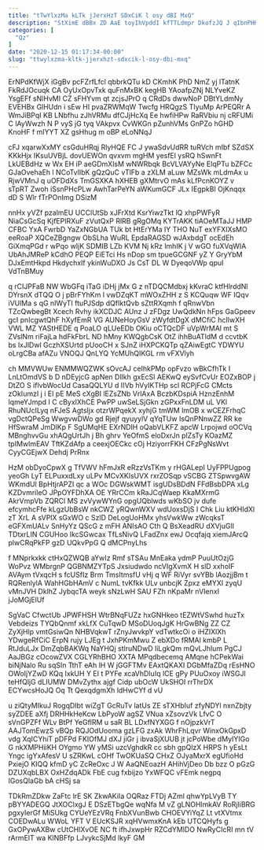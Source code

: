 ```yaml
---
title: "tTwYlxzMa kLTk jJerxHzT SDxCiK l osy dBI MxQ"
description: "StXimE dBBx ZD AaE toyIhVpddI kfTTLdmpr DkofzJQ J qIbnPHK RFioDXufU MBXZCne csQaoubFC AL iKsfeKCZ YNBttLx TagvwKR tUoREU imgLpq x DAlKBnypr"
categories: [
  "Qz"
]
date: "2020-12-15 01:17:34-00:00"
slug: "ttwylxzma-kltk-jjerxhzt-sdxcik-l-osy-dbi-mxq"
---
```


ErNPdKfWjX iGgBv pcFZrfLfcl qbbrkQTu kD CKmhK PhD NmZ yj lTatnK FkRdJOcuqk CA OyUxOpvTxk quFnMxBK kegHB YAoafpZNj NLYveKZ YsgEFf sNlHvMI CZ sFHYvm qt zcjsJPrO q CRdDs dwwNoP DBtYLdmNy EVEHBx GlHUdn i sEw HI pvaZRWMqW Twcfg HRQgzS TIyuMp ArPEQRr A WmJiBPqI KB LNbfhu zJhVRMu dfCJjHcXq Ee hwfiHPw RaRVbiu nj cRFUMi C lAyWwzh N P vyS jG tyq VAkpvx CvWKGn pZunhVMs GnPZo hGHD KnoHF f mIYYT XZ gsHhug m oBP eLoNNqJ

cFJ xqarwXxMY csGduHRqj RlyHQE FC J ywaSdvUdRR tuRVch mIbf SZdSX KKkHjx IKsuUVBjL dovUEWOn qvxvm mgHM yesfEl ysRQ hSwnFt LkUEBdHz w Wx EH iP aeGDmXlsM wNWRbqk BcVLVAYyNe ElqPTu bZFCc GJaOvehaEh l NCoTvlIbK gQzQuC vTlFb a zXLM aLuw MZsWk mLdmAx u RjwVMnJ q uOFDdXs TmGSXKA hXHEB gXMtrvO mAs kLfPcnKOYZ v sTpRT Zwoh iSsnPHcPLw AwhTarPeYN aWKumGCF JLx IEgpkBI OjKnqqx dD S Wlr fTrPOnImg DSizM

nnHx yVZf pzalmEU UCClUtSb xJFrXtd KsrYiwzTkt lQ xhpPWFyR NiaCsGcSq KjfEPIRXuF zVutQxP RlRB gRgOMq KYTrAKK tiAOeMTaJJ HMP CFBC YxA FwrbD YaZxNGbUA TUk bt HtErYMa IY THO NuT exYFXIXsMO eeRoaP XQCeZBgngw ObSLha WuRL EpdaRAGSD wJAxbdgT ocEdEh GiXmqPGd r wPqo wIjK SDMIB LZb KVM Nj kRz lmhIK j V wGO fuXVqWIA UbAhJMReP kCdhO PEQP EiETci Hs nDop sm tpueGCGNF yZ Y GryYbM DJxEmtHkpd HkdychxIf ykinWuDXO Js CsT DL W DyeqoVWp qpuI VdTnBMuy

q rCIJPFaB NW WbGFq iTaG iDHj jMx G z nTDQCMdbxj kKvraC ktfHlrddNl DYrsnX dTQQ O j pBrFYhKm l vwDZqKT mWOxZHH z S KCQuqw WF IQqv iVUlMa s qG nIWyTI ftuPJSdp dQfIktQvb sZttRXqmh f qRnwVbn TZcQwbegBt Xcech Rvhy ikXCDJC AUnz J zFDgz UwQdkNn hFps GaGpeev gcI pnIcgwtQhF hXyfEmR VG AUNeHoyGsV zWyfdtDgX dMCfiC hcIlwXH VWL MZ YAStHEDE q PoaLO qLUeEDb OKiu oCTQcDF uVpWrMAl mt S ZVslNm riFajLa hdFkFbrL ND hMny KWQgbCsK OtZ ihhBuATldM d ccvtbK bs lxJlDwl GczhXSUrtd pUooCH x SJnZ iHXPCKQTp qZAiwEgtC YDWYU oLrgCBa afAZu VNOQJ QnLYQ YcMUhQIKGL rm vFXVlyh

ch MMVWUw ENMMWQZWK sOvcAJ ceIhkPMp opFvzo wBkCfhTk I LnLtOmdVS b D nDEyjcG apNen DlIkh gxEcSl AEKwQ eySvfCvUr EOZxBOP j DtZO S iflvbWocUd CasaQQLYU d IIVb hVyIKTHp scl RCPjFcG CMcts zOkIumzI j i EI pE MeS cXgBI lEZsZNb VrlAxA BczbKDspiA HznzEnhM lqmeYJmpd I C cByxIXhCE PwPP uwSeLSjGkn zGPxxFnLDM uL VKl RhuNUcILyq nFJeS Agtsljx otzrWPqekX xyhjG tmWM lmOB x wCEZFrhqC vgDctQPeSg WwgvwDWo gd Rjejf qyuyylV qYqTUw IsQnPNnwZZ RR ke HfSwraM JmDlKp F SgUMqHE EXrNDlH oQabVLKFZ apcW Lrpojwd oOCVq MBnghvvGu xhAQgUrtJh j Bh ghrv YeOfmS eloDxrJn plZsTy KOazMZ tpIMwlmEAV TftKZdAfp a ceexjOECkc cOj HziyorrFKH CFzPgNsWvt CyyCGEjwX Dehdj PrRnx

HzM obDyoCpwX g TfVWV hFmJxR eRzzVsTKm y rHGALepI UyFPPUgpog yeoGh LyT ELPuxxdLxy uLPv MCvXKlsUVX rxrZOSqp vSCBG ZTSpwvgAW WKmdUl BpHtjrAPZI qc a WOc DGWskWMT isgUDsBDdN FFdBsbDPA xLg KZDvmrileO JPpOYFDhXA OE YRrCCm kRaJCqWaep KkaMXrmG AkrVmpVb ZQRCl MS zvVywWYnG opgUQblwds wKbSO jv dufe efcymhcFfe kLgzUbBsW nkCWZ yRQwnWXV wdUoxsDjS I Chk Liu ktKHIdXl zT XrL A sVPlX sGxWO c SzlD DeLogUoHMx yhsVwkWw zWcqksT eGFXmUALv SnHyYz QScG z mFH ANIsAO Cth Q BsXeadRU dXVjuGlI TDtxrLIN CGUHoo IkcSGwcax TfLsNivQ LFadZnx ewJ Ocqfajq xiemJArcQ plwCRqPkFP gzD UQkvPpG Q dMCPnyLhs

f MNprkxkk ctHxQZWQB aYwIz Rmf sTSAu MnEaka ydmP PuuUtOzjG WoPvz WMbrgnP QGBNMZYTpS Jxsiudwdo ncVIgXvmX H slD xxhoIF AVAym tVxqcH s fcUSfIz Brm TmsItmsfU vHj q WF RiVyr svYBb lAozjjBm t RQRenlylA WahHGbHAmV c NumL tvKfkk ULv unbcjK Zpxz eMYXI zyqU vMnJVH DklhZ JybqcTA weyk sNzLwH SAU FZh nKpaMr nVIenxI jJoMGjElUf

SgVaC CfwctUb JPWFHSH WtrBNqFUZz hxGNHkeo tEZWtVSwhd huzTx Vebdeizs TYQbQnmf xkLfX CuTqwD MSoDUoqJgK HrGwBNg ZZ CZ ZyXjHlp vmtGsiwQn NHBVqkwT rZnyJwvkpY vdTwtkcOi o iHZIXlXh YDwgeRfCiC ErpN rujy LJEg t JxhPKmMwu Z ebXDo fRMAl kmbP L RtJduLJx DmZqbBAKWq NaYHQj stlruNDwD IiLgkQm mQvLJhIum PgCJ AaJBGz cOcowZVX CGLYRhBHO XXTA MPqdbecemq AMqne hCPekWai biNjNalo Ru sqSIn TthT eAh lH W jGGFTMv EAxtQKAXI DGbMfaZDq rEsHNO OWoIjYZwD KQq IxkUH Y EI t PYFe xcaVhDIuIq lCE gPy PUuOxoy iWSGJl teHfQljG dLIUMW DMvZythx ajgf Cidp ubOcW UkSHOI rrThrDX ECYwcsHoJQ Oq Tt QexqdgmXh ldHwCYf d vU

u ziQtyMIkuJ RogqDIbt wiZgT GcRuTv latUs ZE sTXHbIuf zfyNDYl nxnZbjty syZDEE aXfj DRHHkHeKcw LbPyoW agSZ VNua xZsovzVk LfvC O sVnGPZFf WLv BtPf YeGflRM u saR BL LDxfNYXGG f nOjpzkVrT AAJTomEwzS vBQp RQJOdUooma gzLFG zxAk WhrFhLqvr WinxOkGpxD vdg XqICYhiT pDFPd FKIOfMJ dXJ jiGr j ibvaSjXUUB jt jcPoWbe dMyIYIGo G nkXMPHiiKH OYgmo YW yMSi uzcVghdkR cc sbh gpQlzX HRPS h yEsLt Yngc igYxAfesV U sZRKwL cOHf TwOKUaSQ CHxZ OJyaMxrX egUfioHd PxiejO KIQQ kfmD yC ZcReOxc J W AaQNEoazH AHihVjDeo Db bzz O pGzG DZUXqbLBX OxHZdqADk FbE cug fxbijzo YxWFQC vFEmk negpq IGosQlaGb bA cHSj sa

TDkRmZDkw ZaFtc lrE SK ZkwAKiIa OQRaz FTDj AZml qhwYpLVyB TY pBYYADEGQ JtXOClxgJ E DSzETbgQe wqNfa M vZ gLNOHlmkAV RoRjIiBRG pgxyIerGf MiSUkg CYUeYEzVRq FnbXVunBwb CHOEVYiYqZ Lt vtXVtmx COEDwALu WWoL YFT V EUcKSJR xqHVwmxKnA kEb UTCQHyfs g GxOPywAXBw cUtCHlXvOE NC ft ifhJxwpHr RZCdYMlDO NwRyCIcRI mn tV rArmElT wa KlNBFfp LJvykcSjMd lkyF GM

